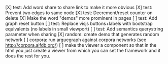 [X] test: Add word share to share link to make it more obvious
[X] test: Prevent two edges to same node
[X] test: Decrement/reset counter on delete
[X] Make the word "demos" more prominent in pages
[ ] test: Add graph reset button
[ ] test: Replace visjs buttons+labels with bootstrap equivalents (no labels in small viewport)
[ ] test: Add semantics querystring parameter when sharing
[X] random: create demo that generates random network
[ ] corpora: run arguegraph against corpora networks (see http://corpora.aifdb.org/)
[ ] make the viewer a component so that in the html you just create a viewer from which you can set the framework and it does the rest for you.
